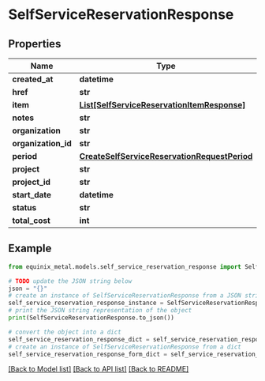 # SelfServiceReservationResponse


## Properties

Name | Type | Description | Notes
------------ | ------------- | ------------- | -------------
**created_at** | **datetime** |  | [optional] 
**href** | **str** |  | [optional] 
**item** | [**List[SelfServiceReservationItemResponse]**](SelfServiceReservationItemResponse.md) |  | [optional] 
**notes** | **str** |  | [optional] 
**organization** | **str** |  | [optional] 
**organization_id** | **str** |  | [optional] 
**period** | [**CreateSelfServiceReservationRequestPeriod**](CreateSelfServiceReservationRequestPeriod.md) |  | [optional] 
**project** | **str** |  | [optional] 
**project_id** | **str** |  | [optional] 
**start_date** | **datetime** |  | [optional] 
**status** | **str** |  | [optional] 
**total_cost** | **int** |  | [optional] 

## Example

```python
from equinix_metal.models.self_service_reservation_response import SelfServiceReservationResponse

# TODO update the JSON string below
json = "{}"
# create an instance of SelfServiceReservationResponse from a JSON string
self_service_reservation_response_instance = SelfServiceReservationResponse.from_json(json)
# print the JSON string representation of the object
print(SelfServiceReservationResponse.to_json())

# convert the object into a dict
self_service_reservation_response_dict = self_service_reservation_response_instance.to_dict()
# create an instance of SelfServiceReservationResponse from a dict
self_service_reservation_response_form_dict = self_service_reservation_response.from_dict(self_service_reservation_response_dict)
```
[[Back to Model list]](../README.md#documentation-for-models) [[Back to API list]](../README.md#documentation-for-api-endpoints) [[Back to README]](../README.md)


